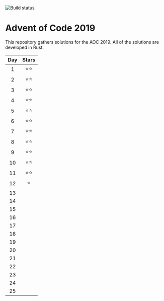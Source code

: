 ![Build status](https://github.com/mmacz/aoc2019/actions/workflows/aoc2019.yml/badge.svg)

# Advent of Code 2019

This repository gathers solutions for the AOC 2019. All of the solutions are developed in Rust.

| Day | Stars |
| :---: | :---: |
| 1 | ⭐⭐ |
| 2 | ⭐⭐ |
| 3 | ⭐⭐ |
| 4 | ⭐⭐ |
| 5 | ⭐⭐ |
| 6 | ⭐⭐ |
| 7 | ⭐⭐ |
| 8 | ⭐⭐ |
| 9 | ⭐⭐ |
| 10| ⭐⭐ |
|11| ⭐⭐|
|12 |⭐|
|13 ||
|14 ||
|15 ||
|16 ||
|17 ||
|18 ||
|19 ||
|20 ||
|21 ||
|22 ||
|23 ||
|24 ||
|25 ||



